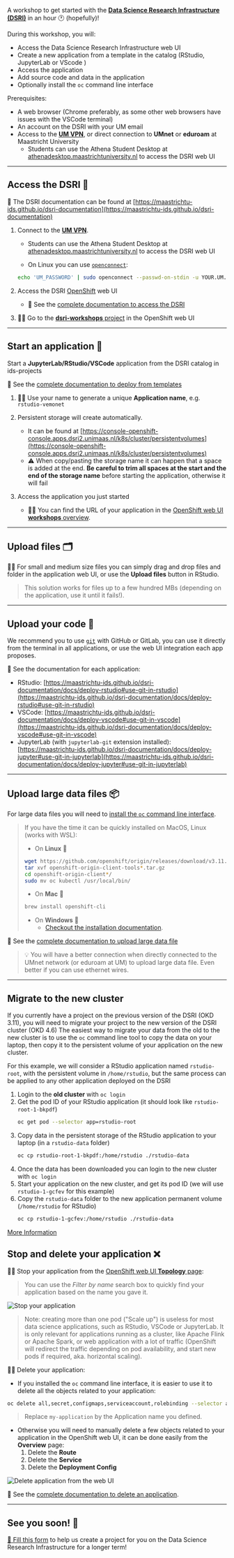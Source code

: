 A workshop to get started with the [**Data Science Research Infrastructure (DSRI)**](https://maastrichtu-ids.github.io/dsri-documentation/) in an hour 🕐 (hopefully)!

During this workshop, you will:

* Access the Data Science Research Infrastructure web UI
* Create a new application from a template in the catalog (RStudio, JupyterLab or VScode )
* Access the application
* Add source code and data in the application
* Optionally install the `oc` command line interface

Prerequisites:

* A web browser (Chrome preferably, as some other web browsers have issues with the VSCode terminal)
* An account on the DSRI with your UM email
* Access to the [**UM VPN**](https://vpn.maastrichtuniversity.nl), or direct connection to **UMnet** or **eduroam** at Maastricht University
  * Students can use the Athena Student Desktop at [athenadesktop.maastrichtuniversity.nl](https://athenadesktop.maastrichtuniversity.nl) to access the DSRI web UI

---

## Access the DSRI 🔑

📖 The DSRI documentation can be found at [https://maastrichtu-ids.github.io/dsri-documentation](https://maastrichtu-ids.github.io/dsri-documentation)

1. Connect to the [**UM VPN**](https://vpn.maastrichtuniversity.nl).

	- Students can use the Athena Student Desktop at [athenadesktop.maastrichtuniversity.nl](https://athenadesktop.maastrichtuniversity.nl) to access the DSRI web UI

	- On Linux you can use [`openconnect`](https://websiteforstudents.com/install-openconnect-ssl-vpn-client-on-ubuntu-18-04-18-04/):

    ```bash
    echo 'UM_PASSWORD' | sudo openconnect --passwd-on-stdin -u YOUR.UM.USER --authgroup 01-Employees vpn-rw1.maastrichtuniversity.nl
    ```

2. Access the DSRI [OpenShift](https://www.okd.io/) web UI

	- 📖 See the [complete documentation to access the DSRI](https://maastrichtu-ids.github.io/dsri-documentation/docs/access-dsri)

3. 👩‍💻 Go to the [**dsri-workshops** project](https://console-openshift-console.apps.dsri2.unimaas.nl/topology/ns/dsri-workshop/graph) in the OpenShift web UI

---

## Start an application 🚀

Start a **JupyterLab/RStudio/VSCode** application from the DSRI catalog in ids-projects

📖 See the [complete documentation to deploy from templates](https://maastrichtu-ids.github.io/dsri-documentation/docs/deploy-from-template)

1. 👨‍💻 Use your name to generate a unique **Application name**, e.g. `rstudio-vemonet`
2. Persistent storage will create automatically.
	- It can be found at [https://console-openshift-console.apps.dsri2.unimaas.nl/k8s/cluster/persistentvolumes](https://console-openshift-console.apps.dsri2.unimaas.nl/k8s/cluster/persistentvolumes)
	- ⚠️ When copy/pasting the storage name it can happen that a space is added at the end. **Be careful to trim all spaces at the start and the end of the storage name** before starting the application, otherwise it will fail

2. Access the application you just started

	- 👩‍💻 You can find the URL of your application in the [OpenShift web UI **workshops** overview](https://console-openshift-console.apps.dsri2.unimaas.nl/project-details/ns/dsri-workshop).

---

## Upload files 🗂️

👨‍💻 For small and medium size files you can simply drag and drop files and folder in the application web UI, or use the **Upload files** button in RStudio.

> This solution works for files up to a few hundred MBs (depending on the application, use it until it fails!).

---

## Upload your code 📜

We recommend you to use [`git`](https://git-scm.com/) with GitHub or GitLab, you can use it directly from the terminal in all applications, or use the web UI integration each app proposes.

📖 See the documentation for each application:

* RStudio: [https://maastrichtu-ids.github.io/dsri-documentation/docs/deploy-rstudio#use-git-in-rstudio](https://maastrichtu-ids.github.io/dsri-documentation/docs/deploy-rstudio#use-git-in-rstudio)
* VSCode: [https://maastrichtu-ids.github.io/dsri-documentation/docs/deploy-vscode#use-git-in-vscode](https://maastrichtu-ids.github.io/dsri-documentation/docs/deploy-vscode#use-git-in-vscode)
* JupyterLab (with `jupyterlab-git` extension installed): [https://maastrichtu-ids.github.io/dsri-documentation/docs/deploy-jupyter#use-git-in-jupyterlab](https://maastrichtu-ids.github.io/dsri-documentation/docs/deploy-jupyter#use-git-in-jupyterlab)

---

## Upload large data files 📦

For large data files you will need to [install the `oc` command line interface](https://maastrichtu-ids.github.io/dsri-documentation/docs/openshift-install).

> If you have the time it can be quickly installed on MacOS, Linux (works with WSL):
>
> * On **Linux** 🐧
>
> ```bash
> wget https://github.com/openshift/origin/releases/download/v3.11.0/openshift-origin-client-tools-v3.11.0-0cbc58b-linux-64bit.tar.gz
> tar xvf openshift-origin-client-tools*.tar.gz
> cd openshift-origin-client*/
> sudo mv oc kubectl /usr/local/bin/
> ```
>
> * On **Mac** 🍎
>
> ```bash
> brew install openshift-cli
> ```
>
> * On **Windows** 🏢 
>   * [Checkout the installation documentation](https://maastrichtu-ids.github.io/dsri-documentation/docs/openshift-install#on-windows).

📖 See the [complete documentation to upload large data file](https://maastrichtu-ids.github.io/dsri-documentation/docs/openshift-load-data)

> 💡 You will have a better connection when directly connected to the UMnet network (or eduroam at UM) to upload large data file. Even better if you can use ethernet wires.

---

## Migrate to the new cluster
If you currently have a project on the previous version of the DSRI (OKD 3.11), you will need to migrate your project to the new version of the DSRI cluster (OKD 4.6)
The easiest way to migrate your data from the old to the new cluster is to use the `oc` command line tool to copy the data on your laptop, then copy it to the persistent volume of your application on the new cluster.

For this example, we will consider a RStudio application named `rstudio-root`, with the persistent volume in `/home/rstudio`, but the same process can be applied to any other application deployed on the DSRI

1. Login to the **old cluster** with `oc login`
2. Get the pod ID of your RStudio application (it should look like `rstudio-root-1-bkpdf`)
	```bash 
	oc get pod --selector app=rstudio-root
	```
3. Copy data in the persistent storage of the RStudio application to your laptop (in a `rstudio-data` folder)
	```bash 
	oc cp rstudio-root-1-bkpdf:/home/rstudio ./rstudio-data
	```
4. Once the data has been downloaded you can login to the new cluster with `oc login`
5. Start your application on the new cluster, and get its pod ID (we will use `rstudio-1-gcfev` for this example)
6. Copy the `rstudio-data` folder to the new application permanent volume (`/home/rstudio` for RStudio)
	```bash 
	oc cp rstudio-1-gcfev:/home/rstudio ./rstudio-data
	```
[More Information ](https://maastrichtu-ids.github.io/dsri-documentation/docs/openshift-migrate-project/)

## Stop and delete your application ❌

👨‍💻 Stop your application from the [OpenShift web UI **Topology** page](https://console-openshift-console.apps.dsri2.unimaas.nl/topology/ns/dsri-workshop/graph):

> You can use the *Filter by name* search box to quickly find your application based on the name you gave it.

![Stop your application](https://raw.githubusercontent.com/MaastrichtU-IDS/dsri-documentation/master/website/static/img/screenshot_scaledown_pod.png)

> Note: creating more than one pod ("Scale up") is useless for most data science applications, such as RStudio, VSCode or JupyterLab. It is only relevant for applications running as a cluster, like Apache Flink or Apache Spark, or web application with a lot of traffic (OpenShift will redirect the traffic depending on pod availability, and start new pods if required, aka. horizontal scaling).

👩‍💻 Delete your application:

* If you installed the `oc` command line interface, it is easier to use it to delete all the objects related to your application:

```bash
oc delete all,secret,configmaps,serviceaccount,rolebinding --selector app=my-application
```

> Replace `my-application` by the Application name you defined.

* Otherwise you will need to manually delete a few objects related to your application in the OpenShift web UI, it can be done easily from the **Overview** page:
  1. Delete the **Route**
  2. Delete the **Service**
  3. Delete the **Deployment Config** 

<img src="https://raw.githubusercontent.com/MaastrichtU-IDS/dsri-documentation/master/website/static/img/screenshot_delete_application.png" alt="Delete application from the web UI" style="max-width: 100%; max-height: 100%;" />

📖 See the [complete documentation to delete an application](https://maastrichtu-ids.github.io/dsri-documentation/docs/openshift-delete-services#delete-an-application).

---

## See you soon! 👋

[📝 Fill this form](https://docs.google.com/forms/d/e/1FAIpQLSdndn0naNmj2ACpLE5j1S3Ngb1PCXK_Gl7oB-hI_mN4Z_NBQw/viewform) to help us create a project for you on the Data Science Research Infrastructure for a longer term!

